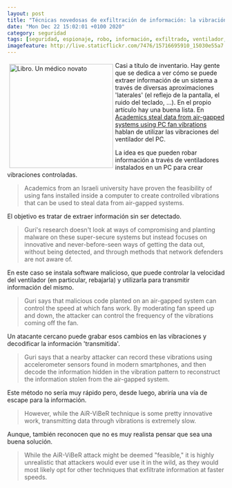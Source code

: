 ```yaml
--- 
layout: post
title: "Técnicas novedosas de exfiltración de información: la vibración de los ventiladores"
date: "Mon Dec 22 15:02:01 +0100 2020"
category: seguridad
tags: [seguridad, espionaje, robo, información, exfiltrado, ventilador, vibraciones]
imagefeature: http://live.staticflickr.com/7476/15716695910_15030e55a7.jpg
---
```


<a href="https://www.flickr.com/photos/fernand0/15716695910/" title="Libro. Un médico novato "><img src="http://live.staticflickr.com/7476/15716695910_15030e55a7.jpg" alt="Libro. Un médico novato " width="240" style="float:left; margin:5px"></a>
Casi a título de inventario. Hay gente que se dedica a ver cómo se puede extraer información de un sistema a través de diversas aproximaciones 'laterales'  (el reflejo de la pantalla, el ruido del teclado, ...). En el propio artículo hay una buena lista.
En [Academics steal data from air-gapped systems using PC fan vibrations](https://www.zdnet.com/article/academics-steal-data-from-air-gapped-systems-using-pc-fan-vibrations/) hablan de utilizar las vibraciones del ventilador del PC.

La idea es que pueden robar información a través de ventiladores instalados en un PC para crear vibraciones controladas.

> Academics from an Israeli university have proven the feasibility of using fans installed inside a computer to create controlled vibrations that can be used to steal data from air-gapped systems.

El objetivo es tratar de extraer información sin ser detectado.

> Guri's research doesn't look at ways of compromising and planting malware on these super-secure systems but instead focuses on innovative and never-before-seen ways of getting the data out, without being detected, and through methods that network defenders are not aware of.

En este caso se instala software malicioso, que puede controlar la velocidad del ventilador (en particular, rebajarla) y utilizarla para transmitir información del mismo.

> Guri says that malicious code planted on an air-gapped system can control the speed at which fans work. By moderating fan speed up and down, the attacker can control the frequency of the vibrations coming off the fan.

Un atacante cercano puede grabar esos cambios en las vibraciones y decodificar la información 'transmitida'.

> Guri says that a nearby attacker can record these vibrations using accelerometer sensors found in modern smartphones, and then decode the information hidden in the vibration pattern to reconstruct the information stolen from the air-gapped system.

Este método no sería muy rápido pero, desde luego, abriría una vía de escape para la información.

> However, while the AiR-ViBeR technique is some pretty innovative work, transmitting data through vibrations is extremely slow.

Aunque, también reconocen que no es muy realista pensar que sea una buena solución.

> While the AiR-ViBeR attack might be deemed "feasible," it is highly unrealistic that attackers would ever use it in the wild, as they would most likely opt for other techniques that exfiltrate information at faster speeds.
